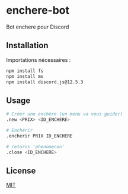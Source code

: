 # enchere-bot
Bot enchere pour Discord

## Installation

Importations nécessaires :

```bash
npm install fs
npm install ms
npm install discord.js@12.5.3
```

## Usage

```bash
# Creer une enchère (un menu va vous guider)
.new <PRIX> <ID_ENCHERE>

# Enchérir
.encherir PRIX ID_ENCHERE

# returns 'phenomenon'
.close <ID_ENCHERE>
```

## License
[MIT](https://choosealicense.com/licenses/mit/)
